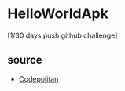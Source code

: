# HelloWorldApk 
[1/30 days push github challenge]

## source
* [Codepolitan](https://www.codepolitan.com/belajar-membuat-aplikasi-android-dengan-kotlin-untuk-pemula-bagian-1-activity-dan-layout-5aaa3f51344be)
